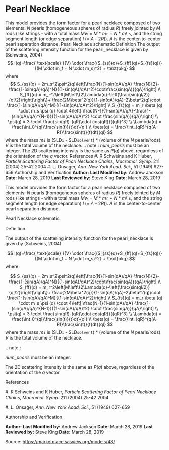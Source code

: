# Pearl Necklace

This model provides the form factor for a pearl necklace composed of two elements: *N* pearls (homogeneous spheres of radius *R*) freely jointed by *M* rods (like strings - with a total mass *Mw* = *M* \* *m*`r` + *N* \* *m*\ `s`, and the string segment length (or edge separation) *l* (= *A* - 2*R*)). *A* is the center-to-center pearl separation distance. Pearl Necklace schematic Definition The output of the scattering intensity function for the pearl_necklace is given by (Schweins, 2004) $$  I(q)=\frac{ \text{scale} }{V} \cdot \frac{(S_{ss}(q)+S_{ff}(q)+S_{fs}(q))} {(M \cdot m_f + N \cdot m_s)^2} + \text{bkg} $$ where $$  S_{ss}(q) = 2m_s^2\psi^2(q)\left[\frac{N}{1-sin(qA)/qA}-\frac{N}{2}- \frac{1-(sin(qA)/qA)^N}{(1-sin(qA)/qA)^2}\cdot\frac{sin(qA)}{qA}\right] \\ S_{ff}(q) = m_r^2\left[M\left\{2\Lambda(q)-\left(\frac{sin(ql/2)}{ql/2}\right)\right\}+ \frac{2M\beta^2(q)}{1-sin(qA)/qA}-2\beta^2(q)\cdot \frac{1-(sin(qA)/qA)^M}{(1-sin(qA)/qA)^2}\right] \\ S_{fs}(q) = m_r \beta (q) \cdot m_s \psi (q) \cdot 4\left[ \frac{N-1}{1-sin(qA)/qA}-\frac{1-(sin(qA)/qA)^{N-1}}{(1-sin(qA)/qA)^2} \cdot \frac{sin(qA)}{qA}\right] \\ \psi(q) = 3 \cdot \frac{sin(qR)-(qR)\cdot cos(qR)}{(qR)^3} \\ \Lambda(q) = \frac{\int_0^{ql}\frac{sin(t)}{t}dt}{ql} \\ \beta(q) = \frac{\int_{qR}^{q(A-R)}\frac{sin(t)}{t}dt}{ql} $$ where the mass *m*`i` is (SLD`i` - SLD`solvent`) \* (volume of the *N* pearls/rods). *V* is the total volume of the necklace. .. note:: *num_pearls* must be an integer. The 2D scattering intensity is the same as $P(q)$ above, regardless of the orientation of the *q* vector. References #. R Schweins and K Huber, *Particle Scattering Factor of Pearl Necklace Chains*,    *Macromol. Symp.* 211 (2004) 25-42 2004 #. L. Onsager, *Ann. New York Acad. Sci.*, 51 (1949) 627-659 Authorship and Verification **Author:** **Last Modified by:** Andrew Jackson **Date:** March 28, 2019 **Last Reviewed by:** Steve King **Date:** March 28, 2019

This model provides the form factor for a pearl necklace composed of two elements: *N* pearls (homogeneous spheres of radius *R*) freely jointed by *M* rods (like strings - with a total mass *Mw* = *M* \* *m*`r` + *N* \* *m*\ `s`, and the string segment length (or edge separation) *l* (= *A* - 2*R*)). *A* is the center-to-center pearl separation distance.

Pearl Necklace schematic

Definition

The output of the scattering intensity function for the pearl_necklace is given by (Schweins, 2004)

$$  I(q)=\frac{ \text{scale} }{V} \cdot \frac{(S_{ss}(q)+S_{ff}(q)+S_{fs}(q))} {(M \cdot m_f + N \cdot m_s)^2} + \text{bkg} $$ where

$$  S_{ss}(q) = 2m_s^2\psi^2(q)\left[\frac{N}{1-sin(qA)/qA}-\frac{N}{2}- \frac{1-(sin(qA)/qA)^N}{(1-sin(qA)/qA)^2}\cdot\frac{sin(qA)}{qA}\right] \\ S_{ff}(q) = m_r^2\left[M\left\{2\Lambda(q)-\left(\frac{sin(ql/2)}{ql/2}\right)\right\}+ \frac{2M\beta^2(q)}{1-sin(qA)/qA}-2\beta^2(q)\cdot \frac{1-(sin(qA)/qA)^M}{(1-sin(qA)/qA)^2}\right] \\ S_{fs}(q) = m_r \beta (q) \cdot m_s \psi (q) \cdot 4\left[ \frac{N-1}{1-sin(qA)/qA}-\frac{1-(sin(qA)/qA)^{N-1}}{(1-sin(qA)/qA)^2} \cdot \frac{sin(qA)}{qA}\right] \\ \psi(q) = 3 \cdot \frac{sin(qR)-(qR)\cdot cos(qR)}{(qR)^3} \\ \Lambda(q) = \frac{\int_0^{ql}\frac{sin(t)}{t}dt}{ql} \\ \beta(q) = \frac{\int_{qR}^{q(A-R)}\frac{sin(t)}{t}dt}{ql} $$ where the mass *m*`i` is (SLD`i` - SLD`solvent`) \* (volume of the *N* pearls/rods). *V* is the total volume of the necklace.

.. note::

*num_pearls* must be an integer.

The 2D scattering intensity is the same as $P(q)$ above, regardless of the orientation of the *q* vector.

References

#. R Schweins and K Huber, *Particle Scattering Factor of Pearl Necklace Chains*,    *Macromol. Symp.* 211 (2004) 25-42 2004

#. L. Onsager, *Ann. New York Acad. Sci.*, 51 (1949) 627-659

Authorship and Verification

**Author:** **Last Modified by:** Andrew Jackson **Date:** March 28, 2019 **Last Reviewed by:** Steve King **Date:** March 28, 2019

Source: https://marketplace.sasview.org/models/48/
